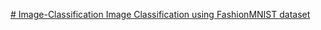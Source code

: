 [# Image-Classification
Image Classification using FashionMNIST dataset
](https://colab.research.google.com/drive/1xmROLFNjqHBSDVIGz2fk-tPE2gOqsu0A?usp=sharing)
